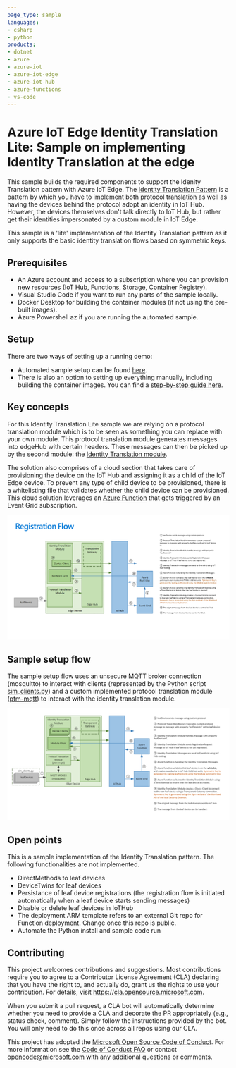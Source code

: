 ```yaml
---
page_type: sample
languages:
- csharp
- python
products:
- dotnet
- azure
- azure-iot
- azure-iot-edge
- azure-iot-hub
- azure-functions
- vs-code
---
```


# Azure IoT Edge Identity Translation Lite: Sample on implementing Identity Translation at the edge

This sample builds the required components to support the Idenity Translation pattern with Azure IoT Edge. The [Identity Translation Pattern](https://docs.microsoft.com/bs-latn-ba/azure/iot-edge/iot-edge-as-gateway#patterns) is a pattern by which you have to implement both protocol translation as well as having the devices behind the protocol adopt an identity in IoT Hub. However, the devices themselves don't talk directly to IoT Hub, but rather get their identities impersonated by a custom module in IoT Edge.

This sample is a 'lite' implementation of the Identity Translation pattern as it only supports the basic identity translation flows based on symmetric keys. 

## Prerequisites

- An Azure account and access to a subscription where you can provision new resources (IoT Hub, Functions, Storage, Container Registry).
- Visual Studio Code if you want to run any parts of the sample locally.
- Docker Desktop for building the container modules (if not using the pre-built images).
- Azure Powershell az if you are running the automated sample.

## Setup

There are two ways of setting up a running demo:

- Automated sample setup can be found [here](/docs/autodeploy.md).
- There is also an option to setting up everything manually, including building the container images. You can find a [step-by-step guide here](/docs/stepbystep.md).


## Key concepts

For this Identity Translation Lite sample we are relying on a protocol translation module which is to be seen as something you can replace with your own module. This protocol translation module generates messages into edgeHub with certain headers. These messages can then be picked up by the second module: the [Identity Translation module](/docs/identitytranslationmodule.md).

The solution also comprises of a cloud section that takes care of provisioning the device on the IoT Hub and assigning it as a child of the IoT Edge device. To prevent any type of child device to be provisioned, there is a whitelisting file that validates whether the child device can be provisioned. This cloud solution leverages an [Azure Function](docs/functions.md) that gets triggered by an Event Grid subscription.

![Registration flow diagram](docs/media/registrationflow.png)

## Sample setup flow

The sample setup flow uses an unsecure MQTT broker connection (mosquitto) to interact with clients (represented by the Python script [sim_clients.py](/src/test/ptm-mqtt/sim_clients.py)) and a custom implemented protocol translation module ([ptm-mqtt](/src/edge/modules/ptm-mqtt)) to interact with the identity translation module. 

![Sample flow diagram](docs/media/sampleflow.png)


## Open points

This is a sample implementation of the Identity Translation pattern. The following functionalities are not implemented.
- DirectMethods to leaf devices
- DeviceTwins for leaf devices
- Persistance of leaf device registrations (the registration flow is initiated automatically when a leaf device starts sending messages)
- Disable or delete leaf devices in IoTHub
- The deployment ARM template refers to an external Git repo for Function deployment. Change once this repo is public.
- Automate the Python install and sample code run


## Contributing

This project welcomes contributions and suggestions.  Most contributions require you to agree to a
Contributor License Agreement (CLA) declaring that you have the right to, and actually do, grant us
the rights to use your contribution. For details, visit https://cla.opensource.microsoft.com.

When you submit a pull request, a CLA bot will automatically determine whether you need to provide
a CLA and decorate the PR appropriately (e.g., status check, comment). Simply follow the instructions
provided by the bot. You will only need to do this once across all repos using our CLA.

This project has adopted the [Microsoft Open Source Code of Conduct](https://opensource.microsoft.com/codeofconduct/).
For more information see the [Code of Conduct FAQ](https://opensource.microsoft.com/codeofconduct/faq/) or
contact [opencode@microsoft.com](mailto:opencode@microsoft.com) with any additional questions or comments.

